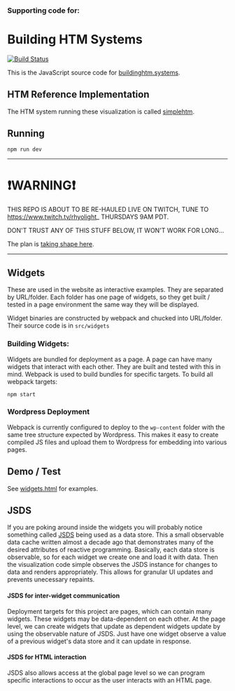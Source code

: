### Supporting code for:

# Building HTM Systems

[![Build Status](https://travis-ci.org/htm-community/building-htm-systems.svg?branch=master)](https://travis-ci.org/htm-community/building-htm-systems)

This is the JavaScript source code for [buildinghtm.systems](http://buildinghtm.systems).

## HTM Reference Implementation

The HTM system running these visualization is called [simplehtm](https://github.com/htm-community/simplehtm).

## Running

    npm run dev

* * *

# ❗️WARNING❗️

THIS REPO IS ABOUT TO BE RE-HAULED LIVE ON TWITCH, TUNE TO https://www.twitch.tv/rhyolight_ THURSDAYS 9AM PDT.

DON'T TRUST ANY OF THIS STUFF BELOW, IT WON'T WORK FOR LONG...

The plan is [taking shape here](https://trello.com/b/iOG0iEnT/building-htm-systems).

* * *


## Widgets

These are used in the website as interactive examples. They are separated by URL/folder. Each folder has one page of
widgets, so they get built / tested in a page environment the same way they will be displayed.

Widget binaries are constructed by webpack and chucked into URL/folder. Their source code is in `src/widgets`

### Building Widgets:

Widgets are bundled for deployment as a page. A page can have many widgets that interact with each other. They are built and tested with this in mind. Webpack is used to build bundles for specific targets. To build all webpack targets:

    npm start

### Wordpress Deployment

Webpack is currently configured to deploy to the `wp-content` folder with the same tree structure expected by Wordpress. This makes it easy to create compiled JS files and upload them to Wordpress for embedding into various pages.

## Demo / Test

See [widgets.html](./widgets.html) for examples.

## JSDS

If you are poking around inside the widgets you will probably notice something called [JSDS](https://github.com/rhyolight/JavaScript-Data-Store) being used as a data store. This a small observable data cache written almost a decade ago that demonstrates many of the desired attributes of reactive programming. Basically, each data store is observable, so for each widget we create one and load it with data. Then the visualization code simple observes the JSDS instance for changes to data and renders appropriately. This allows for granular UI updates and prevents unecessary repaints.

#### JSDS for inter-widget communication

Deployment targets for this project are pages, which can contain many widgets. These widgets may be data-dependent on each other. At the page level, we can create widgets that update as dependent widgets update by using the observable nature of JSDS. Just have one widget observe a value of a previous widget's data store and it can update in response.

#### JSDS for HTML interaction

JSDS also allows access at the global page level so we can program specific interactions to occur as the user interacts with an HTML page.
